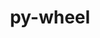 ---
title: "py-wheel"
layout: cache
categories: [package, develop-2023-10-29]
meta: {"versions": ["0.37.1", "0.41.2"], "compilers": ["apple-clang@=15.0.0", "cce@=15.0.1", "gcc@=11.1.0", "gcc@=11.3.0", "gcc@=11.4.0", "gcc@=12.1.0", "gcc@=7.3.1", "gcc@=7.5.0", "gcc@=9.4.0", "oneapi@=2023.2.0"], "oss": ["amzn2", "rhel8", "ubuntu18.04", "ubuntu20.04", "ubuntu22.04", "ventura"], "platforms": ["darwin", "linux"], "targets": ["aarch64", "neoverse_n1", "neoverse_v1", "ppc64le", "x86_64_v3", "zen4"], "stacks": ["aws-isc", "aws-isc-aarch64", "build_systems", "data-vis-sdk", "e4s", "e4s-cray-rhel", "e4s-neoverse_v1", "e4s-oneapi", "e4s-power", "e4s-rocm-external", "gpu-tests", "ml-darwin-aarch64-mps", "ml-linux-x86_64-cpu", "ml-linux-x86_64-cuda", "ml-linux-x86_64-rocm", "radiuss", "root", "tutorial"], "num_specs": 27, "num_specs_by_stack": {"ml-darwin-aarch64-mps": 2, "root": 27, "aws-isc-aarch64": 2, "aws-isc": 1, "e4s-cray-rhel": 2, "build_systems": 1, "radiuss": 3, "e4s-neoverse_v1": 2, "e4s-power": 2, "data-vis-sdk": 2, "gpu-tests": 1, "e4s": 3, "e4s-rocm-external": 1, "e4s-oneapi": 3, "ml-linux-x86_64-rocm": 3, "ml-linux-x86_64-cpu": 3, "ml-linux-x86_64-cuda": 3, "tutorial": 2}}
spec_details: [{"hash": "cgzrg3ovlhdfu3m6bsmr55ui7zux4v22", "compiler": "apple-clang@=15.0.0", "versions": ["0.41.2"], "os": "ventura", "platform": "darwin", "target": "aarch64", "variants": ["build_system=generic"], "stacks": ["ml-darwin-aarch64-mps", "root"], "size": "-", "tarball": "https://binaries.spack.io/develop-2023-10-29/build_cache/darwin-ventura-aarch64/apple-clang-15.0.0/py-wheel-0.41.2/darwin-ventura-aarch64-apple-clang-15.0.0-py-wheel-0.41.2-cgzrg3ovlhdfu3m6bsmr55ui7zux4v22.spack"}, {"hash": "sqt25r5emgtj7yfveg75xupgizzb6w5r", "compiler": "apple-clang@=15.0.0", "versions": ["0.41.2"], "os": "ventura", "platform": "darwin", "target": "aarch64", "variants": ["build_system=generic"], "stacks": ["ml-darwin-aarch64-mps", "root"], "size": "-", "tarball": "https://binaries.spack.io/develop-2023-10-29/build_cache/darwin-ventura-aarch64/apple-clang-15.0.0/py-wheel-0.41.2/darwin-ventura-aarch64-apple-clang-15.0.0-py-wheel-0.41.2-sqt25r5emgtj7yfveg75xupgizzb6w5r.spack"}, {"hash": "l46kpbztmrwjduqfjxhrqhxnxmpnltst", "compiler": "gcc@=7.3.1", "versions": ["0.41.2"], "os": "amzn2", "platform": "linux", "target": "aarch64", "variants": ["build_system=generic"], "stacks": ["root", "aws-isc-aarch64"], "size": "-", "tarball": "https://binaries.spack.io/develop-2023-10-29/build_cache/linux-amzn2-aarch64/gcc-7.3.1/py-wheel-0.41.2/linux-amzn2-aarch64-gcc-7.3.1-py-wheel-0.41.2-l46kpbztmrwjduqfjxhrqhxnxmpnltst.spack"}, {"hash": "ncw7davzjmu2gnsbdj3oobnzw5mqa2gk", "compiler": "gcc@=7.3.1", "versions": ["0.41.2"], "os": "amzn2", "platform": "linux", "target": "neoverse_n1", "variants": ["build_system=generic"], "stacks": ["root", "aws-isc-aarch64"], "size": "-", "tarball": "https://binaries.spack.io/develop-2023-10-29/build_cache/linux-amzn2-neoverse_n1/gcc-7.3.1/py-wheel-0.41.2/linux-amzn2-neoverse_n1-gcc-7.3.1-py-wheel-0.41.2-ncw7davzjmu2gnsbdj3oobnzw5mqa2gk.spack"}, {"hash": "lmc72ibkaejz2dwdyv26e25ktkidgcdw", "compiler": "gcc@=7.3.1", "versions": ["0.41.2"], "os": "amzn2", "platform": "linux", "target": "x86_64_v3", "variants": ["build_system=generic"], "stacks": ["root", "aws-isc"], "size": "-", "tarball": "https://binaries.spack.io/develop-2023-10-29/build_cache/linux-amzn2-x86_64_v3/gcc-7.3.1/py-wheel-0.41.2/linux-amzn2-x86_64_v3-gcc-7.3.1-py-wheel-0.41.2-lmc72ibkaejz2dwdyv26e25ktkidgcdw.spack"}, {"hash": "2ettoslggdlvhcyuqswntupyzhxx2zpc", "compiler": "cce@=15.0.1", "versions": ["0.41.2"], "os": "rhel8", "platform": "linux", "target": "zen4", "variants": ["build_system=generic"], "stacks": ["root", "e4s-cray-rhel"], "size": "-", "tarball": "https://binaries.spack.io/develop-2023-10-29/build_cache/linux-rhel8-zen4/cce-15.0.1/py-wheel-0.41.2/linux-rhel8-zen4-cce-15.0.1-py-wheel-0.41.2-2ettoslggdlvhcyuqswntupyzhxx2zpc.spack"}, {"hash": "jtuldrgui3vlvuhzohlye2fhfx7l7aea", "compiler": "cce@=15.0.1", "versions": ["0.41.2"], "os": "rhel8", "platform": "linux", "target": "zen4", "variants": ["build_system=generic"], "stacks": ["root", "e4s-cray-rhel"], "size": "-", "tarball": "https://binaries.spack.io/develop-2023-10-29/build_cache/linux-rhel8-zen4/cce-15.0.1/py-wheel-0.41.2/linux-rhel8-zen4-cce-15.0.1-py-wheel-0.41.2-jtuldrgui3vlvuhzohlye2fhfx7l7aea.spack"}, {"hash": "bjtvisx2akxanaxg3pjrxeq24wryrnez", "compiler": "gcc@=7.5.0", "versions": ["0.41.2"], "os": "ubuntu18.04", "platform": "linux", "target": "x86_64_v3", "variants": ["build_system=generic"], "stacks": ["build_systems", "root", "radiuss"], "size": "-", "tarball": "https://binaries.spack.io/develop-2023-10-29/build_cache/linux-ubuntu18.04-x86_64_v3/gcc-7.5.0/py-wheel-0.41.2/linux-ubuntu18.04-x86_64_v3-gcc-7.5.0-py-wheel-0.41.2-bjtvisx2akxanaxg3pjrxeq24wryrnez.spack"}, {"hash": "3k63z5cucfkvhh7cghazebhpwjlpyxsw", "compiler": "gcc@=7.5.0", "versions": ["0.41.2"], "os": "ubuntu18.04", "platform": "linux", "target": "x86_64_v3", "variants": ["build_system=generic"], "stacks": ["root", "radiuss"], "size": "-", "tarball": "https://binaries.spack.io/develop-2023-10-29/build_cache/linux-ubuntu18.04-x86_64_v3/gcc-7.5.0/py-wheel-0.41.2/linux-ubuntu18.04-x86_64_v3-gcc-7.5.0-py-wheel-0.41.2-3k63z5cucfkvhh7cghazebhpwjlpyxsw.spack"}, {"hash": "j4vmjri424h34k2cxhxx4vcfoz53aqch", "compiler": "gcc@=7.5.0", "versions": ["0.41.2"], "os": "ubuntu18.04", "platform": "linux", "target": "x86_64_v3", "variants": ["build_system=generic"], "stacks": ["root", "radiuss"], "size": "-", "tarball": "https://binaries.spack.io/develop-2023-10-29/build_cache/linux-ubuntu18.04-x86_64_v3/gcc-7.5.0/py-wheel-0.41.2/linux-ubuntu18.04-x86_64_v3-gcc-7.5.0-py-wheel-0.41.2-j4vmjri424h34k2cxhxx4vcfoz53aqch.spack"}, {"hash": "zcbpezutu3rgqr5ojtc5hjlpfqne7rr3", "compiler": "gcc@=11.4.0", "versions": ["0.41.2"], "os": "ubuntu20.04", "platform": "linux", "target": "neoverse_v1", "variants": ["build_system=generic"], "stacks": ["root", "e4s-neoverse_v1"], "size": "-", "tarball": "https://binaries.spack.io/develop-2023-10-29/build_cache/linux-ubuntu20.04-neoverse_v1/gcc-11.4.0/py-wheel-0.41.2/linux-ubuntu20.04-neoverse_v1-gcc-11.4.0-py-wheel-0.41.2-zcbpezutu3rgqr5ojtc5hjlpfqne7rr3.spack"}, {"hash": "sekunfnxba32kcsnnh7bvy72ojofkpmo", "compiler": "gcc@=11.4.0", "versions": ["0.41.2"], "os": "ubuntu20.04", "platform": "linux", "target": "neoverse_v1", "variants": ["build_system=generic"], "stacks": ["root", "e4s-neoverse_v1"], "size": "-", "tarball": "https://binaries.spack.io/develop-2023-10-29/build_cache/linux-ubuntu20.04-neoverse_v1/gcc-11.4.0/py-wheel-0.41.2/linux-ubuntu20.04-neoverse_v1-gcc-11.4.0-py-wheel-0.41.2-sekunfnxba32kcsnnh7bvy72ojofkpmo.spack"}, {"hash": "j7jlsoykhguv47ukavin4dywbvokrlhf", "compiler": "gcc@=9.4.0", "versions": ["0.41.2"], "os": "ubuntu20.04", "platform": "linux", "target": "ppc64le", "variants": ["build_system=generic"], "stacks": ["e4s-power", "root"], "size": "-", "tarball": "https://binaries.spack.io/develop-2023-10-29/build_cache/linux-ubuntu20.04-ppc64le/gcc-9.4.0/py-wheel-0.41.2/linux-ubuntu20.04-ppc64le-gcc-9.4.0-py-wheel-0.41.2-j7jlsoykhguv47ukavin4dywbvokrlhf.spack"}, {"hash": "7p3detwqd44be75dm3ujcgkipr2ke2ma", "compiler": "gcc@=9.4.0", "versions": ["0.41.2"], "os": "ubuntu20.04", "platform": "linux", "target": "ppc64le", "variants": ["build_system=generic"], "stacks": ["e4s-power", "root"], "size": "-", "tarball": "https://binaries.spack.io/develop-2023-10-29/build_cache/linux-ubuntu20.04-ppc64le/gcc-9.4.0/py-wheel-0.41.2/linux-ubuntu20.04-ppc64le-gcc-9.4.0-py-wheel-0.41.2-7p3detwqd44be75dm3ujcgkipr2ke2ma.spack"}, {"hash": "jcjgrq4pg27p543mtywfznpweogpbfwd", "compiler": "gcc@=11.1.0", "versions": ["0.41.2"], "os": "ubuntu20.04", "platform": "linux", "target": "x86_64_v3", "variants": ["build_system=generic"], "stacks": ["data-vis-sdk", "root"], "size": "-", "tarball": "https://binaries.spack.io/develop-2023-10-29/build_cache/linux-ubuntu20.04-x86_64_v3/gcc-11.1.0/py-wheel-0.41.2/linux-ubuntu20.04-x86_64_v3-gcc-11.1.0-py-wheel-0.41.2-jcjgrq4pg27p543mtywfznpweogpbfwd.spack"}, {"hash": "ee5sp6gofz7inaipwmhz6g7ucj32q6t3", "compiler": "gcc@=11.1.0", "versions": ["0.41.2"], "os": "ubuntu20.04", "platform": "linux", "target": "x86_64_v3", "variants": ["build_system=generic"], "stacks": ["data-vis-sdk", "root"], "size": "-", "tarball": "https://binaries.spack.io/develop-2023-10-29/build_cache/linux-ubuntu20.04-x86_64_v3/gcc-11.1.0/py-wheel-0.41.2/linux-ubuntu20.04-x86_64_v3-gcc-11.1.0-py-wheel-0.41.2-ee5sp6gofz7inaipwmhz6g7ucj32q6t3.spack"}, {"hash": "qv4otihf7roojewc54auhiwjc3qby4bw", "compiler": "gcc@=11.1.0", "versions": ["0.41.2"], "os": "ubuntu20.04", "platform": "linux", "target": "x86_64_v3", "variants": ["build_system=generic"], "stacks": ["gpu-tests", "root"], "size": "-", "tarball": "https://binaries.spack.io/develop-2023-10-29/build_cache/linux-ubuntu20.04-x86_64_v3/gcc-11.1.0/py-wheel-0.41.2/linux-ubuntu20.04-x86_64_v3-gcc-11.1.0-py-wheel-0.41.2-qv4otihf7roojewc54auhiwjc3qby4bw.spack"}, {"hash": "uxjcec6z65smqxazd7oxh4ebjcddhegz", "compiler": "gcc@=11.4.0", "versions": ["0.41.2"], "os": "ubuntu20.04", "platform": "linux", "target": "x86_64_v3", "variants": ["build_system=generic"], "stacks": ["root", "e4s", "e4s-rocm-external"], "size": "-", "tarball": "https://binaries.spack.io/develop-2023-10-29/build_cache/linux-ubuntu20.04-x86_64_v3/gcc-11.4.0/py-wheel-0.41.2/linux-ubuntu20.04-x86_64_v3-gcc-11.4.0-py-wheel-0.41.2-uxjcec6z65smqxazd7oxh4ebjcddhegz.spack"}, {"hash": "dux66e7qfqqn5jt6u6rdtfgrtjwgxlvr", "compiler": "gcc@=11.4.0", "versions": ["0.41.2"], "os": "ubuntu20.04", "platform": "linux", "target": "x86_64_v3", "variants": ["build_system=generic"], "stacks": ["root", "e4s"], "size": "-", "tarball": "https://binaries.spack.io/develop-2023-10-29/build_cache/linux-ubuntu20.04-x86_64_v3/gcc-11.4.0/py-wheel-0.41.2/linux-ubuntu20.04-x86_64_v3-gcc-11.4.0-py-wheel-0.41.2-dux66e7qfqqn5jt6u6rdtfgrtjwgxlvr.spack"}, {"hash": "vg75v7s3v47tmjtwfcxk6cihjt5hp3ii", "compiler": "gcc@=11.4.0", "versions": ["0.41.2"], "os": "ubuntu20.04", "platform": "linux", "target": "x86_64_v3", "variants": ["build_system=generic"], "stacks": ["root", "e4s"], "size": "-", "tarball": "https://binaries.spack.io/develop-2023-10-29/build_cache/linux-ubuntu20.04-x86_64_v3/gcc-11.4.0/py-wheel-0.41.2/linux-ubuntu20.04-x86_64_v3-gcc-11.4.0-py-wheel-0.41.2-vg75v7s3v47tmjtwfcxk6cihjt5hp3ii.spack"}, {"hash": "buijuygdmb6t5kjedp3htcng4u7w7ax4", "compiler": "oneapi@=2023.2.0", "versions": ["0.41.2"], "os": "ubuntu20.04", "platform": "linux", "target": "x86_64_v3", "variants": ["build_system=generic"], "stacks": ["root", "e4s-oneapi"], "size": "-", "tarball": "https://binaries.spack.io/develop-2023-10-29/build_cache/linux-ubuntu20.04-x86_64_v3/oneapi-2023.2.0/py-wheel-0.41.2/linux-ubuntu20.04-x86_64_v3-oneapi-2023.2.0-py-wheel-0.41.2-buijuygdmb6t5kjedp3htcng4u7w7ax4.spack"}, {"hash": "4ikus733vmt2kkk6ffefzdbj7l5gnogi", "compiler": "oneapi@=2023.2.0", "versions": ["0.37.1"], "os": "ubuntu20.04", "platform": "linux", "target": "x86_64_v3", "variants": ["build_system=generic"], "stacks": ["root", "e4s-oneapi"], "size": "-", "tarball": "https://binaries.spack.io/develop-2023-10-29/build_cache/linux-ubuntu20.04-x86_64_v3/oneapi-2023.2.0/py-wheel-0.37.1/linux-ubuntu20.04-x86_64_v3-oneapi-2023.2.0-py-wheel-0.37.1-4ikus733vmt2kkk6ffefzdbj7l5gnogi.spack"}, {"hash": "wbkpafc3wy7ltddouozdykx62zmxe5s7", "compiler": "oneapi@=2023.2.0", "versions": ["0.41.2"], "os": "ubuntu20.04", "platform": "linux", "target": "x86_64_v3", "variants": ["build_system=generic"], "stacks": ["root", "e4s-oneapi"], "size": "-", "tarball": "https://binaries.spack.io/develop-2023-10-29/build_cache/linux-ubuntu20.04-x86_64_v3/oneapi-2023.2.0/py-wheel-0.41.2/linux-ubuntu20.04-x86_64_v3-oneapi-2023.2.0-py-wheel-0.41.2-wbkpafc3wy7ltddouozdykx62zmxe5s7.spack"}, {"hash": "cce5fvregef6ywirrqtxbtokfskfcnpc", "compiler": "gcc@=11.3.0", "versions": ["0.41.2"], "os": "ubuntu22.04", "platform": "linux", "target": "x86_64_v3", "variants": ["build_system=generic"], "stacks": ["root", "ml-linux-x86_64-rocm", "ml-linux-x86_64-cpu", "ml-linux-x86_64-cuda", "tutorial"], "size": "-", "tarball": "https://binaries.spack.io/develop-2023-10-29/build_cache/linux-ubuntu22.04-x86_64_v3/gcc-11.3.0/py-wheel-0.41.2/linux-ubuntu22.04-x86_64_v3-gcc-11.3.0-py-wheel-0.41.2-cce5fvregef6ywirrqtxbtokfskfcnpc.spack"}, {"hash": "45pnhufvcv64cqkjpv636r7kslcqf27n", "compiler": "gcc@=11.3.0", "versions": ["0.37.1"], "os": "ubuntu22.04", "platform": "linux", "target": "x86_64_v3", "variants": ["build_system=generic"], "stacks": ["ml-linux-x86_64-cpu", "root", "ml-linux-x86_64-cuda", "ml-linux-x86_64-rocm"], "size": "-", "tarball": "https://binaries.spack.io/develop-2023-10-29/build_cache/linux-ubuntu22.04-x86_64_v3/gcc-11.3.0/py-wheel-0.37.1/linux-ubuntu22.04-x86_64_v3-gcc-11.3.0-py-wheel-0.37.1-45pnhufvcv64cqkjpv636r7kslcqf27n.spack"}, {"hash": "vnsykcp74nbb5qwajamq72yd34hokx3o", "compiler": "gcc@=11.3.0", "versions": ["0.41.2"], "os": "ubuntu22.04", "platform": "linux", "target": "x86_64_v3", "variants": ["build_system=generic"], "stacks": ["ml-linux-x86_64-cpu", "root", "ml-linux-x86_64-cuda", "ml-linux-x86_64-rocm"], "size": "-", "tarball": "https://binaries.spack.io/develop-2023-10-29/build_cache/linux-ubuntu22.04-x86_64_v3/gcc-11.3.0/py-wheel-0.41.2/linux-ubuntu22.04-x86_64_v3-gcc-11.3.0-py-wheel-0.41.2-vnsykcp74nbb5qwajamq72yd34hokx3o.spack"}, {"hash": "keev6bv2mvbo7esvayeuify524x4kxyo", "compiler": "gcc@=12.1.0", "versions": ["0.41.2"], "os": "ubuntu22.04", "platform": "linux", "target": "x86_64_v3", "variants": ["build_system=generic"], "stacks": ["tutorial", "root"], "size": "-", "tarball": "https://binaries.spack.io/develop-2023-10-29/build_cache/linux-ubuntu22.04-x86_64_v3/gcc-12.1.0/py-wheel-0.41.2/linux-ubuntu22.04-x86_64_v3-gcc-12.1.0-py-wheel-0.41.2-keev6bv2mvbo7esvayeuify524x4kxyo.spack"}]
---